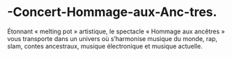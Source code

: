 # -Concert-Hommage-aux-Anc-tres.
 Étonnant « melting pot » artistique, le spectacle « Hommage aux ancêtres » vous transporte dans un univers où s’harmonise musique du monde, rap, slam, contes ancestraux, musique électronique et musique actuelle.
